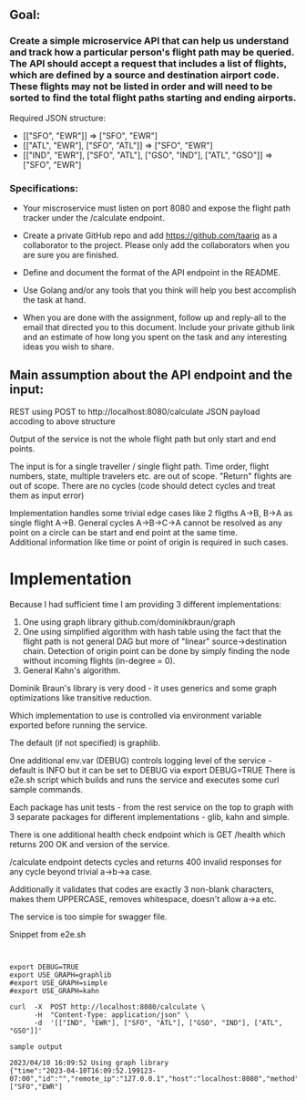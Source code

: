 ## Goal: 

### Create a simple microservice API that can help us understand and track how a particular person's flight path may be queried. The API should accept a request that includes a list of flights, which are defined by a source and destination airport code. These flights may not be listed in order and will need to be sorted to find the total flight paths starting and ending airports.


Required JSON structure:
* [["SFO", "EWR"]]  => ["SFO", "EWR"]
* [["ATL", "EWR"], ["SFO", "ATL"]] => ["SFO", "EWR"]
* [["IND", "EWR"], ["SFO", "ATL"], ["GSO", "IND"], ["ATL", "GSO"]] => ["SFO", "EWR"]


### Specifications:
* Your miscroservice must listen on port 8080 and expose the flight path tracker under the /calculate endpoint.

* Create a private GitHub repo and add https://github.com/taariq as a collaborator to the project. Please only add the collaborators when you are sure you are finished.

* Define and document the format of the API endpoint in the README.

* Use Golang and/or any tools that you think will help you best accomplish the task at hand.

* When you are done with the assignment, follow up and reply-all to the email that directed you to this document. Include your private github link and an estimate of how long you spent on the task and any interesting ideas you wish to share.

## Main assumption about the API endpoint and the input:

REST using POST to http://localhost:8080/calculate
JSON payload accoding to above structure

Output of the service is not the whole flight path but only start and end points.

The input is for a single traveller / single flight path. Time order, flight numbers, state, multiple travelers etc. are out of scope.
"Return" flights are out of scope.
There are no cycles (code should detect cycles and treat them as input error)

Implementation handles some trivial edge cases like 2 fligths A->B, B->A as single flight A->B. 
General cycles A->B->C->A cannot be resolved as any point on a circle can be start and end point at the same time.  
Additional information like time or point of origin is required in such cases.

# Implementation 

Because I had sufficient time I am providing 3 different implementations:

1. One using graph library github.com/dominikbraun/graph
2. One using simplified algorithm with hash table using the fact that the flight path is not general DAG but more of "linear" source->destination chain. Detection of origin point can be done by simply finding the node without incoming flights (in-degree = 0).
3. General Kahn's algorithm. 

Dominik Braun's library is very dood - it uses generics and some graph optimizations like transitive reduction.

Which implementation to use is controlled via environment variable exported before running the service.

The default (if not specified) is graphlib.

One additional env.var (DEBUG) controls logging level of the service - default is INFO but it can be set to DEBUG via export DEBUG=TRUE
There is e2e.sh script which builds and runs the service and executes some curl sample commands.

Each package has unit tests - from the rest service on the top to graph with 3 separate packages for different implementations - glib, kahn and simple.

There is one additional health check endpoint which is GET /health which returns 200 OK and version of the service.

/calculate endpoint detects cycles and returns 400 invalid responses for any cycle beyond trivial a->b->a case.

Additionally it validates that codes are exactly 3 non-blank characters, makes them UPPERCASE, removes whitespace, doesn't allow a->a etc.

The service is too simple for swagger file.

Snippet from e2e.sh

```shell


export DEBUG=TRUE
export USE_GRAPH=graphlib
#export USE_GRAPH=simple
#export USE_GRAPH=kahn

curl  -X  POST http://localhost:8080/calculate \
      -H  "Content-Type: application/json" \
      -d  '[["IND", "EWR"], ["SFO", "ATL"], ["GSO", "IND"], ["ATL", "GSO"]]'

sample output

2023/04/10 16:09:52 Using graph library
{"time":"2023-04-10T16:09:52.199123-07:00","id":"","remote_ip":"127.0.0.1","host":"localhost:8080","method":"POST","uri":"/calculate","user_agent":"curl/7.87.0","status":200,"error":"","latency":46167,"latency_human":"46.167µs","bytes_in":64,"bytes_out":14}
["SFO","EWR"]

```

